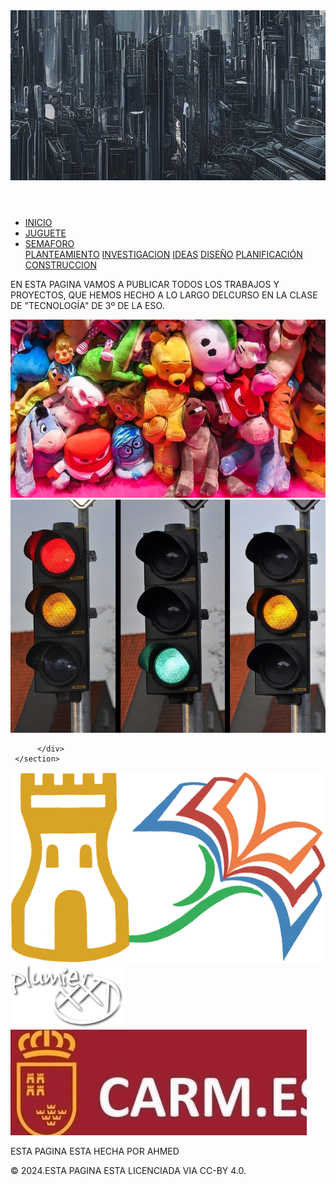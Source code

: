 
<html>
<head>
<link rel="stylesheet" href="estilos.css">
<title>pagina ahmed</title>

</head>
<body>

   <header>
    <img src="imagenes/cabecera.jpg" alt="cabecera de la pagina">
</header>
<nav>
     <ul>
          <li><a href="index.html.html">INICIO</a></li>
          <li><a href="juguete.html.html">JUGUETE</a></li>
          <li class="dropdown">
            <a href="semaforo.html.html" class="dropbtn">SEMAFORO</a>
            <div class="dropdown-content">
               <a href="semaforo_planteamiento.html">PLANTEAMIENTO</a>
               <a href="semaforo_investigacion.html">INVESTIGACION</a>
              <a href="semaforo_ideacion.html.html">IDEAS</a>
              <a href="semaforo memoria.html.html">DISEÑO</a>
              <a href="semaforo_planificacion.html.html">PLANIFICACIÓN</a>
              <a href="semaforo_construccion.html">CONSTRUCCION</a>
     </div>
           </li>
          </ul>
            
     
        
     
     

</nav>
<article>
     <section>
          <div>
              <p>EN ESTA PAGINA VAMOS A PUBLICAR TODOS LOS TRABAJOS Y PROYECTOS,
             QUE HEMOS HECHO A LO LARGO DELCURSO EN LA CLASE DE "TECNOLOGÍA"
             DE 3º DE LA ESO.
               </p>
              <a href="juguete.html"> <img src="imagenes/juguetesp.jpg" alt="Proyecto juguete"></a>
              <a href="semaforo.html"> <img src="imagenes/semaforov.jpg" alt="Proyecto juguete"></a>
              
          </div>
     </section>
</article>
<aside>
     <div>
          <a href="https://ieslaflorida.murciaeduca.es/"> <img src="imagenes/logoicono.png" alt="IES LA FLORIDA"></a> 
          <a href="https://mirador.murciaeduca.es/mirador/"> <img src="imagenes/logom.png" alt="PAGINA MIRADOR"></a> 
          <a href="https://www.carm.es/web/pagina?IDCONTENIDO=1&IDTIPO=180"> <img src="imagenes/carm.jpg" alt="PAGINA CARM"></a>
     </div>
</aside>
     <footer>
<div>
      <p>ESTA PAGINA ESTA HECHA POR AHMED</p>
      <P>© 2024.ESTA PAGINA ESTA LICENCIADA VIA CC-BY 4.0.</P> 
</div>
    
</footer>
</body>
</html>
